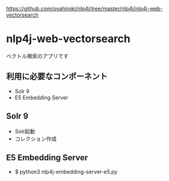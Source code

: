 https://github.com/oyahiroki/nlp4j/tree/master/nlp4j/nlp4j-web-vectorsearch

# nlp4j-web-vectorsearch

ベクトル検索のアプリです


## 利用に必要なコンポーネント

- Solr 9
- E5 Embedding Server

## Solr 9

- Solr起動
- コレクション作成

## E5 Embedding Server

- $ python3  nlp4j-embedding-server-e5.py

